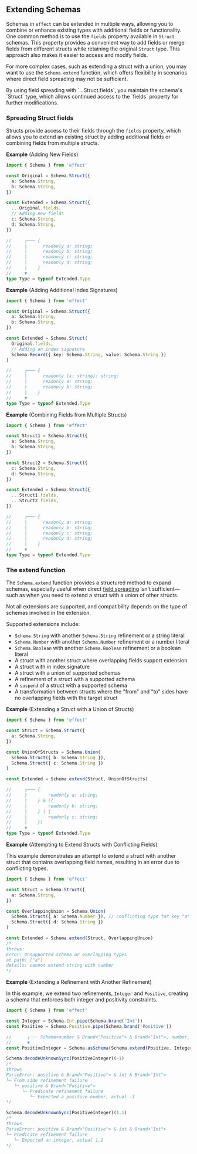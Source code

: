## Extending Schemas

Schemas in `effect` can be extended in multiple ways, allowing you to combine or enhance existing types with additional fields or functionality. One common method is to use the `fields` property available in `Struct` schemas. This property provides a convenient way to add fields or merge fields from different structs while retaining the original `Struct` type. This approach also makes it easier to access and modify fields.

For more complex cases, such as extending a struct with a union, you may want to use the `Schema.extend` function, which offers flexibility in scenarios where direct field spreading may not be sufficient.

<Aside type="tip" title="Retaining Struct Type with Field Spreading">
  By using field spreading with `...Struct.fields`, you maintain the
  schema's `Struct` type, which allows continued access to the `fields`
  property for further modifications.
</Aside>

### Spreading Struct fields

Structs provide access to their fields through the `fields` property, which allows you to extend an existing struct by adding additional fields or combining fields from multiple structs.

**Example** (Adding New Fields)

```ts twoslash
import { Schema } from 'effect'

const Original = Schema.Struct({
  a: Schema.String,
  b: Schema.String,
})

const Extended = Schema.Struct({
  ...Original.fields,
  // Adding new fields
  c: Schema.String,
  d: Schema.String,
})

//     ┌─── {
//     |      readonly a: string;
//     |      readonly b: string;
//     |      readonly c: string;
//     |      readonly d: string;
//     |    }
//     ▼
type Type = typeof Extended.Type
```

**Example** (Adding Additional Index Signatures)

```ts twoslash
import { Schema } from 'effect'

const Original = Schema.Struct({
  a: Schema.String,
  b: Schema.String,
})

const Extended = Schema.Struct(
  Original.fields,
  // Adding an index signature
  Schema.Record({ key: Schema.String, value: Schema.String })
)

//     ┌─── {
//     │      readonly [x: string]: string;
//     |      readonly a: string;
//     |      readonly b: string;
//     |    }
//     ▼
type Type = typeof Extended.Type
```

**Example** (Combining Fields from Multiple Structs)

```ts twoslash
import { Schema } from 'effect'

const Struct1 = Schema.Struct({
  a: Schema.String,
  b: Schema.String,
})

const Struct2 = Schema.Struct({
  c: Schema.String,
  d: Schema.String,
})

const Extended = Schema.Struct({
  ...Struct1.fields,
  ...Struct2.fields,
})

//     ┌─── {
//     |      readonly a: string;
//     |      readonly b: string;
//     |      readonly c: string;
//     |      readonly d: string;
//     |    }
//     ▼
type Type = typeof Extended.Type
```

### The extend function

The `Schema.extend` function provides a structured method to expand schemas, especially useful when direct [field spreading](#spreading-struct-fields) isn't sufficient—such as when you need to extend a struct with a union of other structs.

<Aside type="caution" title="Extension Support Limitations">
  Not all extensions are supported, and compatibility depends on the type
  of schemas involved in the extension.
</Aside>

Supported extensions include:

- `Schema.String` with another `Schema.String` refinement or a string literal
- `Schema.Number` with another `Schema.Number` refinement or a number literal
- `Schema.Boolean` with another `Schema.Boolean` refinement or a boolean literal
- A struct with another struct where overlapping fields support extension
- A struct with in index signature
- A struct with a union of supported schemas
- A refinement of a struct with a supported schema
- A `suspend` of a struct with a supported schema
- A transformation between structs where the "from" and "to" sides have no overlapping fields with the target struct

**Example** (Extending a Struct with a Union of Structs)

```ts twoslash
import { Schema } from 'effect'

const Struct = Schema.Struct({
  a: Schema.String,
})

const UnionOfStructs = Schema.Union(
  Schema.Struct({ b: Schema.String }),
  Schema.Struct({ c: Schema.String })
)

const Extended = Schema.extend(Struct, UnionOfStructs)

//     ┌─── {
//     |        readonly a: string;
//     |    } & ({
//     |        readonly b: string;
//     |    } | {
//     |        readonly c: string;
//     |    })
//     ▼
type Type = typeof Extended.Type
```

**Example** (Attempting to Extend Structs with Conflicting Fields)

This example demonstrates an attempt to extend a struct with another struct that contains overlapping field names, resulting in an error due to conflicting types.

```ts twoslash
import { Schema } from 'effect'

const Struct = Schema.Struct({
  a: Schema.String,
})

const OverlappingUnion = Schema.Union(
  Schema.Struct({ a: Schema.Number }), // conflicting type for key "a"
  Schema.Struct({ d: Schema.String })
)

const Extended = Schema.extend(Struct, OverlappingUnion)
/*
throws:
Error: Unsupported schema or overlapping types
at path: ["a"]
details: cannot extend string with number
*/
```

**Example** (Extending a Refinement with Another Refinement)

In this example, we extend two refinements, `Integer` and `Positive`, creating a schema that enforces both integer and positivity constraints.

```ts twoslash
import { Schema } from 'effect'

const Integer = Schema.Int.pipe(Schema.brand('Int'))
const Positive = Schema.Positive.pipe(Schema.brand('Positive'))

//      ┌─── Schema<number & Brand<"Positive"> & Brand<"Int">, number, never>
//      ▼
const PositiveInteger = Schema.asSchema(Schema.extend(Positive, Integer))

Schema.decodeUnknownSync(PositiveInteger)(-1)
/*
throws
ParseError: positive & Brand<"Positive"> & int & Brand<"Int">
└─ From side refinement failure
   └─ positive & Brand<"Positive">
      └─ Predicate refinement failure
         └─ Expected a positive number, actual -1
*/

Schema.decodeUnknownSync(PositiveInteger)(1.1)
/*
throws
ParseError: positive & Brand<"Positive"> & int & Brand<"Int">
└─ Predicate refinement failure
   └─ Expected an integer, actual 1.1
*/
```

